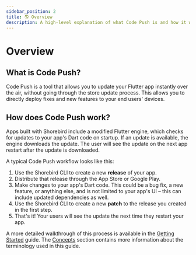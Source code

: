 ```yaml
---
sidebar_position: 2
title: 🌎 Overview
description: A high-level explanation of what Code Push is and how it works.
---
```


# Overview

## What is Code Push?

Code Push is a tool that allows you to update your Flutter app instantly over the air, without going through the store update process. This allows you to directly deploy fixes and new features to your end users' devices.

## How does Code Push work?

Apps built with Shorebird include a modified Flutter engine, which checks for updates to your app's Dart code on startup. If an update is available, the engine downloads the update. The user will see the update on the next app restart after the update is downloaded.

A typical Code Push workflow looks like this:

1. Use the Shorebird CLI to create a new **release** of your app.
1. Distribute that release through the App Store or Google Play.
1. Make changes to your app's Dart code. This could be a bug fix, a new feature, or anything else, and is not limited to your app's UI – this can include updated dependencies as well.
1. Use the Shorebird CLI to create a new **patch** to the release you created in the first step.
1. That's it! Your users will see the update the next time they restart your app.

A more detailed walkthrough of this process is available in the [Getting Started](/) guide. The [Concepts](concepts) section contains more information about the terminology used in this guide.
